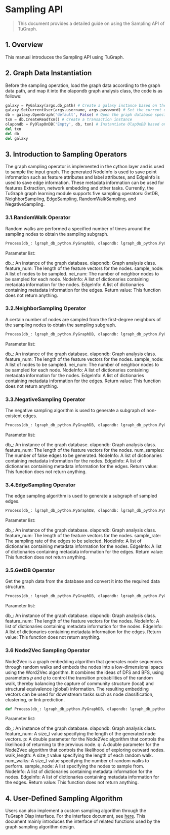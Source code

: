 # Sampling API

>This document provides a detailed guide on using the Sampling API of TuGraph.

## 1. Overview
This manual introduces the Sampling API using TuGraph.

## 2. Graph Data Instantiation
Before the sampling operation, load the graph data according to the graph data path, and map it into the olapondb graph analysis class, the code is as follows:

```python
galaxy = PyGalaxy(args.db_path) # Create a galaxy instance based on the path
galaxy.SetCurrentUser(args.username, args.password) # Set the current user
db = galaxy.OpenGraph('default', False) # Open the graph database specified by db
txn = db.CreateReadTxn() # Create a transaction instance
olapondb = PyOlapOnDB('Empty', db, txn) # Instantiate OlapOnDB based on the graph loading method, graph database instance, and transaction instance
del txn
del db
del galaxy
```
## 3. Introduction to Sampling Operators
The graph sampling operator is implemented in the cython layer and is used to sample the input graph. The generated NodeInfo is used to save point information such as feature attributes and label attributes, and EdgeInfo is used to save edge information. These metadata information can be used for features Extraction, network embedding and other tasks. Currently, the TuGraph graph learning module supports five sampling operators: GetDB, NeighborSampling, EdgeSampling, RandomWalkSampling, and NegativeSampling.

### 3.1.RandomWalk Operator
Random walks are performed a specified number of times around the sampling nodes to obtain the sampling subgraph.
```python
Process(db_: lgraph_db_python.PyGraphDB, olapondb: lgraph_db_python.PyOlapOnDB, feature_num: size_t, sample_node: list, step: size_t, NodeInfo: list, EdgeInfo: list)
```
Parameter list:

db_: An instance of the graph database.
olapondb: Graph analysis class.
feature_num: The length of the feature vectors for the nodes.
sample_node: A list of nodes to be sampled.
nei_num: The number of neighbor nodes to be sampled for each node.
NodeInfo: A list of dictionaries containing metadata information for the nodes.
EdgeInfo: A list of dictionaries containing metadata information for the edges.
Return value: This function does not return anything.

### 3.2.NeighborSampling Operator
A certain number of nodes are sampled from the first-degree neighbors of the sampling nodes to obtain the sampling subgraph.
```python
Process(db_: lgraph_db_python.PyGraphDB, olapondb: lgraph_db_python.PyOlapOnDB, feature_num: size_t, sample_node: list, nei_num: size_t, NodeInfo: list, EdgeInfo: list)
```
Parameter list:

db_: An instance of the graph database.
olapondb: Graph analysis class.
feature_num: The length of the feature vectors for the nodes.
sample_node: A list of nodes to be sampled.
nei_num: The number of neighbor nodes to be sampled for each node.
NodeInfo: A list of dictionaries containing metadata information for the nodes.
EdgeInfo: A list of dictionaries containing metadata information for the edges.
Return value: This function does not return anything.

### 3.3.NegativeSampling Operator
The negative sampling algorithm is used to generate a subgraph of non-existent edges.

```python
Process(db_: lgraph_db_python.PyGraphDB, olapondb: lgraph_db_python.PyOlapOnDB, feature_num: size_t, num_samples: size_t, NodeInfo: list, EdgeInfo: list)
```
Parameter list:

db_: An instance of the graph database.
olapondb: Graph analysis class.
feature_num: The length of the feature vectors for the nodes.
num_samples: The number of false edges to be generated.
NodeInfo: A list of dictionaries containing metadata information for the nodes.
EdgeInfo: A list of dictionaries containing metadata information for the edges.
Return value: This function does not return anything.

### 3.4.EdgeSampling Operator
The edge sampling algorithm is used to generate a subgraph of sampled edges.
```python
Process(db_: lgraph_db_python.PyGraphDB, olapondb: lgraph_db_python.PyOlapOnDB, feature_num: size_t, sample_rate: double, NodeInfo: list, EdgeInfo: list, EdgeInfo: list)
```
Parameter list:

db_: An instance of the graph database.
olapondb: Graph analysis class.
feature_num: The length of the feature vectors for the nodes.
sample_rate: The sampling rate of the edges to be selected.
NodeInfo: A list of dictionaries containing metadata information for the nodes.
EdgeInfo: A list of dictionaries containing metadata information for the edges.
Return value: This function does not return anything.

### 3.5.GetDB Operator
Get the graph data from the database and convert it into the required data structure.
```python
Process(db_: lgraph_db_python.PyGraphDB, olapondb: lgraph_db_python.PyOlapOnDB, feature_num: size_t, NodeInfo: list, EdgeInfo: list)
```
Parameter list:

db_: An instance of the graph database.
olapondb: Graph analysis class.
feature_num: The length of the feature vectors for the nodes.
NodeInfo: A list of dictionaries containing metadata information for the nodes.
EdgeInfo: A list of dictionaries containing metadata information for the edges.
Return value: This function does not return anything.

### 3.6 Node2Vec Sampling Operator
Node2Vec is a graph embedding algorithm that generates node sequences through random walks and embeds the nodes into a low-dimensional space using the Word2Vec algorithm. It combines the ideas of DFS and BFS, using parameters  𝑝 and 𝑞 to control the transition probabilities of the random walk, thereby balancing the capture of community structure (local) and structural equivalence (global) information. The resulting embedding vectors can be used for downstream tasks such as node classification, clustering, or link prediction.

```python
def Process(db_: lgraph_db_python.PyGraphDB, olapondb: lgraph_db_python.PyOlapOnDB, feature_num: size_t, p: cython.double, q: cython.double, walk_length: size_t, num_walks: size_t, sample_node: list, NodeInfo: list, EdgeInfo: list):
```
Parameter list:

db_: An instance of the graph database.
olapondb: Graph analysis class.
feature_num: A size_t value specifying the length of the generated node vectors.
p: A double parameter for the Node2Vec algorithm that controls the likelihood of returning to the previous node.
q: A double parameter for the Node2Vec algorithm that controls the likelihood of exploring outward nodes.
walk_length: A size_t value specifying the length of each random walk.
num_walks: A size_t value specifying the number of random walks to perform.
sample_node: A list specifying the nodes to sample from.
NodeInfo: A list of dictionaries containing metadata information for the nodes.
EdgeInfo: A list of dictionaries containing metadata information for the edges.
Return value: This function does not return anything.

## 4. User-Defined Sampling Algorithm
Users can also implement a custom sampling algorithm through the TuGraph Olap interface. For the interface document, see [here](../2.olap/5.python-api.md). This document mainly introduces the interface of related functions used by the graph sampling algorithm design.
